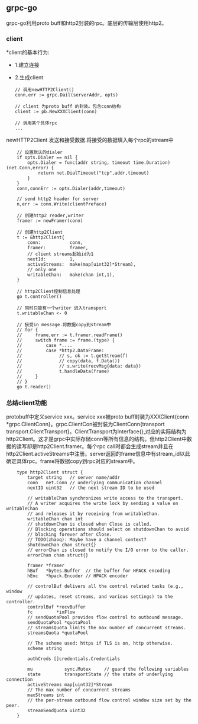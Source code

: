 ## grpc-go

grpc-go利用proto buff和http2封装的rpc。底层的传输层使用http2。 

### client 

*client的基本行为:

*	1.建立连接

*	2.生成client 
	
		// 调用newHTTP2Client()
		conn,err := grpc.Dail(serverAddr, opts)  
		
		// client 为proto buff 的封装。包含conn结构
		client := pb.NewXXXClient(conn)

		// 调用某个具体rpc
		...			


newHTTP2Client 发送和接受数据.将接受的数据填入每个rpc的stream中

		// 设置默认的dialer
		if opts.Dialer == nil {
			opts.Dialer = func(addr string, timeout time.Duration) (net.Conn,error) {
				return net.DialTimeout("tcp",addr,timeout)
			}
		}
		conn,connErr := opts.Dialer(addr,timeout)
		
		// send http2 header for server 
		n,err := conn.Write(clientPreface)	
		
		// 创建http2 reader,writer  
		framer := newFramer(conn) 

		// 创建http2Client 
		t := &http2Client{
			conn: 			conn,
			framer: 		framer,  
			// client streams起始id为1
			nextId:			1,
			activeStreams: 	make(map[uint32]*Stream), 
			// only one 
			writableChan:	make(chan int,1),
		}

		// http2Client控制信息处理
		go t.controller()

		// 同时只能有一个writer 进入transport	
		t.writableChan <- 0

		// 接受in message.将数据copy到stream中
		// for {
		//     frame,err := t.framer.readFrame() 
		// 	   switch frame := frame.(type) {
		//         case *.... 
		// 		   case *http2.DataFrame:
		// 				// s, ok := t.getStream(f)
		// 				// copy(data, f.Data())
		// 				// s.write(recvMsg{data: data})
		// 		        t.handleData(frame)
		//     }
		// }
		go t.reader()

### 总结client功能

protobuff中定义service xxx。service xxx被proto buff封装为XXXClient{conn *grpc.ClientConn}。grpc.ClientCon被封装为ClientConn{transport transport.ClientTransport}。ClientTransport为Interface{},对应的实际结构为http2Client。这才是grpc中实际存储conn等所有信息的结构。但http2Client中数据的读写却是http2Client.framer。每个rpc call时都会生成stream并且在http2Client.activeStreams中注册。server返回的frame信息中有stream_id以此确定具体rpc。frame将数据copy到rpc对应的stream中。

		type http2Client struct {
			target string   // server name/addr
			conn   net.Conn // underlying communication channel
			nextID uint32   // the next stream ID to be used

			// writableChan synchronizes write access to the transport.
			// A writer acquires the write lock by sending a value on writableChan
			// and releases it by receiving from writableChan.
			writableChan chan int
			// shutdownChan is closed when Close is called.
			// Blocking operations should select on shutdownChan to avoid
			// blocking forever after Close.
			// TODO(zhaoq): Maybe have a channel context?
			shutdownChan chan struct{}
			// errorChan is closed to notify the I/O error to the caller.
			errorChan chan struct{}

			framer *framer
			hBuf   *bytes.Buffer  // the buffer for HPACK encoding
			hEnc   *hpack.Encoder // HPACK encoder

			// controlBuf delivers all the control related tasks (e.g., window
			// updates, reset streams, and various settings) to the controller.
			controlBuf *recvBuffer
			fc         *inFlow
			// sendQuotaPool provides flow control to outbound message.
			sendQuotaPool *quotaPool
			// streamsQuota limits the max number of concurrent streams.
			streamsQuota *quotaPool

			// The scheme used: https if TLS is on, http otherwise.
			scheme string

			authCreds []credentials.Credentials

			mu            sync.Mutex     // guard the following variables
			state         transportState // the state of underlying connection
			activeStreams map[uint32]*Stream
			// The max number of concurrent streams
			maxStreams int
			// the per-stream outbound flow control window size set by the peer.
			streamSendQuota uint32
		}



